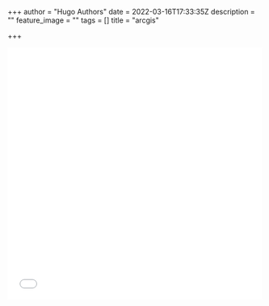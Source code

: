 +++
author = "Hugo Authors"
date = 2022-03-16T17:33:35Z
description = ""
feature_image = ""
tags = []
title = "arcgis"

+++
<iframe src="[https://storymaps.arcgis.com/stories/d144091a2d84401e9b14f4b3c8f5d0c8](https://storymaps.arcgis.com/stories/d144091a2d84401e9b14f4b3c8f5d0c8 "https://storymaps.arcgis.com/stories/d144091a2d84401e9b14f4b3c8f5d0c8")" width="100%" height="500px" frameborder="0" allowfullscreen allow="geolocation"></iframe>